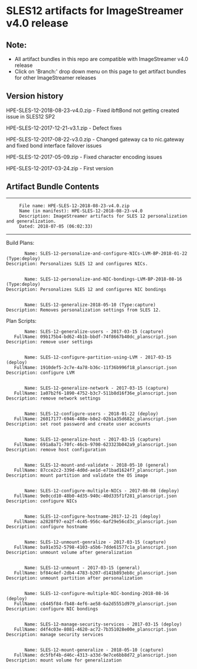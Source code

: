 # SLES12 artifacts for ImageStreamer v4.0 release

## Note: 
- All artifact bundles in this repo are compatible with ImageStreamer v4.0 release
- Click on 'Branch:' drop down menu on this page to get artifact bundles for other ImageStreamer releases

## Version history
HPE-SLES-12-2018-08-23-v4.0.zip - Fixed ibftBond not getting created issue in SLES12 SP2

HPE-SLES-12-2017-12-21-v3.1.zip - Defect fixes

HPE-SLES-12-2017-08-22-v3.0.zip - Changed gateway ca to nic.gateway and fixed bond interface failover issues
 
HPE-SLES-12-2017-05-09.zip - Fixed character encoding issues

HPE-SLES-12-2017-03-24.zip - First version 

## Artifact Bundle Contents

--------------------------------------------------------------------------------
         File name: HPE-SLES-12-2018-08-23-v4.0.zip
         Name (in manifest): HPE-SLES-12-2018-08-23-v4.0
         Description: ImageStreamer artifacts for SLES 12 personalization and generalization. 
         Dated: 2018-07-05 (06:02:33)
--------------------------------------------------------------------------------

Build Plans:

	       Name: SLES-12-personalize-and-configure-NICs-LVM-BP-2018-01-22 (Type:deploy)
	Description: Personalizes SLES 12 and configures NICs. 
	

	       Name: SLES-12-personalize-and-NIC-bondings-LVM-BP-2018-08-16 (Type:deploy)
	Description: Personalizes SLES 12 and configures NIC bondings


	       Name: SLES-12-generalize-2018-05-10 (Type:capture)
	Description: Removes personalization settings from SLES 12.
	            
	            
Plan Scripts:

	       Name: SLES-12-generalize-users - 2017-03-15 (capture)
	   FullName: 09b175b4-bd62-4b1b-bbdf-74f8667b40dc_planscript.json
	Description: remove user settings


	       Name: SLES-12-configure-partition-using-LVM - 2017-03-15 (deploy)
	   FullName: 1910def5-2c7e-4a78-b36c-11f36b996f18_planscript.json
	Description: configure LVM


	       Name: SLES-12-generalize-network - 2017-03-15 (capture)
	   FullName: 1a07b2f6-1890-4752-b3c7-511b8d16f36e_planscript.json
	Description: remove network settings


	       Name: SLES-12-configure-users - 2018-01-22 (deploy)
	   FullName: 26017177-6946-488e-b8e2-02b1a35d682c_planscript.json
	Description: set root password and create user accounts


	       Name: SLES-12-generalize-host - 2017-03-15 (capture)
	   FullName: 691a8a71-70fc-46cb-9700-623323b042a9_planscript.json
	Description: remove host configuration


	       Name: SLES-12-mount-and-validate - 2018-05-10 (general)
	   FullName: 87cce2c2-339d-4d0d-ae1d-e71bad1624f7_planscript.json
	Description: mount partition and validate the OS image


	       Name: SLES-12-configure-multiple-NICs - 2017-08-08 (deploy)
	   FullName: 9e0ccd10-48b0-4d35-940c-40d335f1f281_planscript.json
	Description: configure NICs


	       Name: SLES-12-configure-hostname-2017-12-21 (deploy)
	   FullName: a2828f97-ea2f-4c45-956c-6af29e56cd3c_planscript.json
	Description: configure hostname


	       Name: SLES-12-unmount-genralize - 2017-03-15 (capture)
	   FullName: ba91e352-5798-4103-a5b6-7dde61577c1a_planscript.json
	Description: unmount volume after generalization


	       Name: SLES-12-unmount - 2017-03-15 (general)
	   FullName: bf84c4ef-2db4-4783-b207-d141b893eb8c_planscript.json
	Description: unmount partition after personalization


	       Name: SLES-12-configure-multiple-NIC-bonding-2018-08-16 (deploy)
	   FullName: c6445f84-fb48-4ef6-ae58-6a2d5551d979_planscript.json
	Description: configure NIC bondings


	       Name: SLES-12-manage-security-services - 2017-03-15 (deploy)
	   FullName: d4f4c03e-8081-4620-ac72-7b351028e00e_planscript.json
	Description: manage security services


	       Name: SLES-12-mount-generalize - 2018-05-10 (capture)
	   FullName: dc5fbf4b-d46c-4313-a33d-9e7ce6bb8d72_planscript.json
	Description: mount volume for generalization
